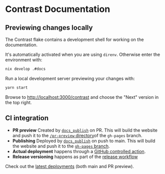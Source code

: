 # Contrast Documentation

## Previewing changes locally

The Contrast flake contains a development shell for working on the documentation.

It's automatically activated when you are using `direnv`. Otherwise enter the environment with:

```sh
nix develop .#docs
```

Run a local development server previewing your changes with:

```sh
yarn start
```

Browse to <http://localhost:3000/contrast> and choose the "Next" version in the top right.

## CI integration

- **PR preview** Created by [`docs_publish`](../.github/workflows/docs_publish.yml) on PR.
  This will build the website and push it to the [`/pr-preview` directory](https://github.com/edgelesssys/contrast/tree/gh-pages/pr-preview)of the `gh-pages` branch.
- **Publishing** Deployed by [`docs_publish`](../.github/workflows/docs_publish.yml) on push to main.
  This will build the website and push it to the [`gh-pages` branch](https://github.com/edgelesssys/contrast/tree/gh-pages).
- **Actual deployment** happens through a [GitHub controlled action](https://github.com/edgelesssys/contrast/actions/workflows/pages/pages-build-deployment).
- **Release versioning** happens as part of the [release workflow](../.github/workflows/release.yml)

Check out the [latest deployments](https://github.com/edgelesssys/contrast/deployments) (both main and PR preview).
